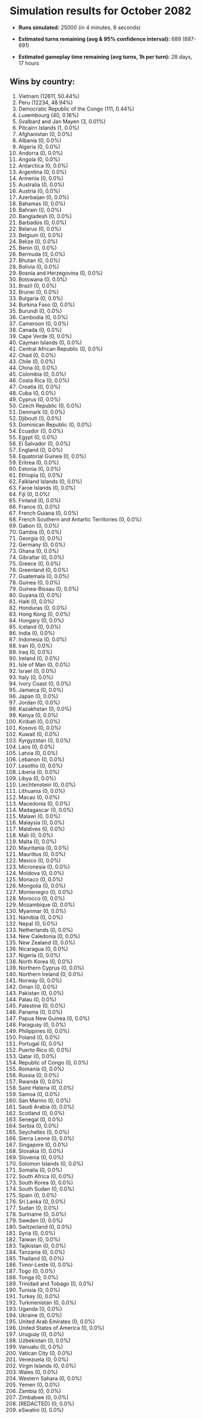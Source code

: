 # Simulation results for October 2082

* **Runs simulated:** 25000 (in 4 minutes, 8 seconds)

* **Estimated turns remaining (avg & 95% confidence interval):** 689 (687-691)

* **Estimated gameplay time remaining (avg turns, 1h per turn):** 28 days, 17 hours

## Wins by country:
1. Vietnam (12611, 50.44%)
2. Peru (12234, 48.94%)
3. Democratic Republic of the Congo (111, 0.44%)
4. Luxembourg (40, 0.16%)
5. Svalbard and Jan Mayen (3, 0.01%)
6. Pitcairn Islands (1, 0.0%)
7. Afghanistan (0, 0.0%)
8. Albania (0, 0.0%)
9. Algeria (0, 0.0%)
10. Andorra (0, 0.0%)
11. Angola (0, 0.0%)
12. Antarctica (0, 0.0%)
13. Argentina (0, 0.0%)
14. Armenia (0, 0.0%)
15. Australia (0, 0.0%)
16. Austria (0, 0.0%)
17. Azerbaijan (0, 0.0%)
18. Bahamas (0, 0.0%)
19. Bahrain (0, 0.0%)
20. Bangladesh (0, 0.0%)
21. Barbados (0, 0.0%)
22. Belarus (0, 0.0%)
23. Belgium (0, 0.0%)
24. Belize (0, 0.0%)
25. Benin (0, 0.0%)
26. Bermuda (0, 0.0%)
27. Bhutan (0, 0.0%)
28. Bolivia (0, 0.0%)
29. Bosnia and Herzegovina (0, 0.0%)
30. Botswana (0, 0.0%)
31. Brazil (0, 0.0%)
32. Brunei (0, 0.0%)
33. Bulgaria (0, 0.0%)
34. Burkina Faso (0, 0.0%)
35. Burundi (0, 0.0%)
36. Cambodia (0, 0.0%)
37. Cameroon (0, 0.0%)
38. Canada (0, 0.0%)
39. Cape Verde (0, 0.0%)
40. Cayman Islands (0, 0.0%)
41. Central African Republic (0, 0.0%)
42. Chad (0, 0.0%)
43. Chile (0, 0.0%)
44. China (0, 0.0%)
45. Colombia (0, 0.0%)
46. Costa Rica (0, 0.0%)
47. Croatia (0, 0.0%)
48. Cuba (0, 0.0%)
49. Cyprus (0, 0.0%)
50. Czech Republic (0, 0.0%)
51. Denmark (0, 0.0%)
52. Djibouti (0, 0.0%)
53. Dominican Republic (0, 0.0%)
54. Ecuador (0, 0.0%)
55. Egypt (0, 0.0%)
56. El Salvador (0, 0.0%)
57. England (0, 0.0%)
58. Equatorial Guinea (0, 0.0%)
59. Eritrea (0, 0.0%)
60. Estonia (0, 0.0%)
61. Ethiopia (0, 0.0%)
62. Falkland Islands (0, 0.0%)
63. Faroe Islands (0, 0.0%)
64. Fiji (0, 0.0%)
65. Finland (0, 0.0%)
66. France (0, 0.0%)
67. French Guiana (0, 0.0%)
68. French Southern and Antartic Territories (0, 0.0%)
69. Gabon (0, 0.0%)
70. Gambia (0, 0.0%)
71. Georgia (0, 0.0%)
72. Germany (0, 0.0%)
73. Ghana (0, 0.0%)
74. Gibraltar (0, 0.0%)
75. Greece (0, 0.0%)
76. Greenland (0, 0.0%)
77. Guatemala (0, 0.0%)
78. Guinea (0, 0.0%)
79. Guinea-Bissau (0, 0.0%)
80. Guyana (0, 0.0%)
81. Haiti (0, 0.0%)
82. Honduras (0, 0.0%)
83. Hong Kong (0, 0.0%)
84. Hungary (0, 0.0%)
85. Iceland (0, 0.0%)
86. India (0, 0.0%)
87. Indonesia (0, 0.0%)
88. Iran (0, 0.0%)
89. Iraq (0, 0.0%)
90. Ireland (0, 0.0%)
91. Isle of Man (0, 0.0%)
92. Israel (0, 0.0%)
93. Italy (0, 0.0%)
94. Ivory Coast (0, 0.0%)
95. Jamaica (0, 0.0%)
96. Japan (0, 0.0%)
97. Jordan (0, 0.0%)
98. Kazakhstan (0, 0.0%)
99. Kenya (0, 0.0%)
100. Kiribati (0, 0.0%)
101. Kosovo (0, 0.0%)
102. Kuwait (0, 0.0%)
103. Kyrgyzstan (0, 0.0%)
104. Laos (0, 0.0%)
105. Latvia (0, 0.0%)
106. Lebanon (0, 0.0%)
107. Lesotho (0, 0.0%)
108. Liberia (0, 0.0%)
109. Libya (0, 0.0%)
110. Liechtenstein (0, 0.0%)
111. Lithuania (0, 0.0%)
112. Macao (0, 0.0%)
113. Macedonia (0, 0.0%)
114. Madagascar (0, 0.0%)
115. Malawi (0, 0.0%)
116. Malaysia (0, 0.0%)
117. Maldives (0, 0.0%)
118. Mali (0, 0.0%)
119. Malta (0, 0.0%)
120. Mauritania (0, 0.0%)
121. Mauritius (0, 0.0%)
122. Mexico (0, 0.0%)
123. Micronesia (0, 0.0%)
124. Moldova (0, 0.0%)
125. Monaco (0, 0.0%)
126. Mongolia (0, 0.0%)
127. Montenegro (0, 0.0%)
128. Morocco (0, 0.0%)
129. Mozambique (0, 0.0%)
130. Myanmar (0, 0.0%)
131. Namibia (0, 0.0%)
132. Nepal (0, 0.0%)
133. Netherlands (0, 0.0%)
134. New Caledonia (0, 0.0%)
135. New Zealand (0, 0.0%)
136. Nicaragua (0, 0.0%)
137. Nigeria (0, 0.0%)
138. North Korea (0, 0.0%)
139. Northern Cyprus (0, 0.0%)
140. Northern Ireland (0, 0.0%)
141. Norway (0, 0.0%)
142. Oman (0, 0.0%)
143. Pakistan (0, 0.0%)
144. Palau (0, 0.0%)
145. Palestine (0, 0.0%)
146. Panama (0, 0.0%)
147. Papua New Guinea (0, 0.0%)
148. Paraguay (0, 0.0%)
149. Philippines (0, 0.0%)
150. Poland (0, 0.0%)
151. Portugal (0, 0.0%)
152. Puerto Rico (0, 0.0%)
153. Qatar (0, 0.0%)
154. Republic of Congo (0, 0.0%)
155. Romania (0, 0.0%)
156. Russia (0, 0.0%)
157. Rwanda (0, 0.0%)
158. Saint Helena (0, 0.0%)
159. Samoa (0, 0.0%)
160. San Marino (0, 0.0%)
161. Saudi Arabia (0, 0.0%)
162. Scotland (0, 0.0%)
163. Senegal (0, 0.0%)
164. Serbia (0, 0.0%)
165. Seychelles (0, 0.0%)
166. Sierra Leone (0, 0.0%)
167. Singapore (0, 0.0%)
168. Slovakia (0, 0.0%)
169. Slovenia (0, 0.0%)
170. Solomon Islands (0, 0.0%)
171. Somalia (0, 0.0%)
172. South Africa (0, 0.0%)
173. South Korea (0, 0.0%)
174. South Sudan (0, 0.0%)
175. Spain (0, 0.0%)
176. Sri Lanka (0, 0.0%)
177. Sudan (0, 0.0%)
178. Suriname (0, 0.0%)
179. Sweden (0, 0.0%)
180. Switzerland (0, 0.0%)
181. Syria (0, 0.0%)
182. Taiwan (0, 0.0%)
183. Tajikistan (0, 0.0%)
184. Tanzania (0, 0.0%)
185. Thailand (0, 0.0%)
186. Timor-Leste (0, 0.0%)
187. Togo (0, 0.0%)
188. Tonga (0, 0.0%)
189. Trinidad and Tobago (0, 0.0%)
190. Tunisia (0, 0.0%)
191. Turkey (0, 0.0%)
192. Turkmenistan (0, 0.0%)
193. Uganda (0, 0.0%)
194. Ukraine (0, 0.0%)
195. United Arab Emirates (0, 0.0%)
196. United States of America (0, 0.0%)
197. Uruguay (0, 0.0%)
198. Uzbekistan (0, 0.0%)
199. Vanuatu (0, 0.0%)
200. Vatican City (0, 0.0%)
201. Venezuela (0, 0.0%)
202. Virgin Islands (0, 0.0%)
203. Wales (0, 0.0%)
204. Western Sahara (0, 0.0%)
205. Yemen (0, 0.0%)
206. Zambia (0, 0.0%)
207. Zimbabwe (0, 0.0%)
208. [REDACTED] (0, 0.0%)
209. eSwatini (0, 0.0%)
